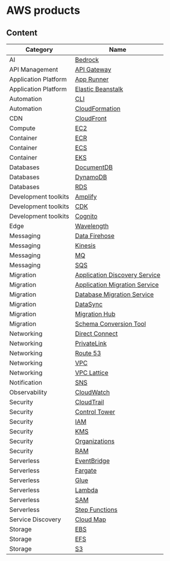 # AWS products

## Content

Category             | Name
---------------------|--------------------------------------------------------------------------------
AI                   | [Bedrock](aws-ai.md#bedrock)
API Management       | [API Gateway](aws-api-management.md#api-gateway)
Application Platform | [App Runner](aws-application-platform.md#app-runner)
Application Platform | [Elastic Beanstalk](aws-application-platform.md#elastic-beanstalk)
Automation           | [CLI](aws-automation.md#cli)
Automation           | [CloudFormation](aws-automation.md#cloudformation)
CDN                  | [CloudFront](aws-cdn.md#cloudfront)
Compute              | [EC2](aws-compute.md#ec2)
Container            | [ECR](aws-container.md#ecr)
Container            | [ECS](aws-container.md#ecs)
Container            | [EKS](aws-container.md#eks)
Databases            | [DocumentDB](aws-databases.md#documentdb)
Databases            | [DynamoDB](aws-databases.md#dynamodb)
Databases            | [RDS](aws-databases.md#rds)
Development toolkits | [Amplify](aws-development-toolkits.md#amplify)
Development toolkits | [CDK](aws-development-toolkits.md#cdk)
Development toolkits | [Cognito](aws-development-toolkits.md#cognito)
Edge                 | [Wavelength](aws-edge.md#wavelength)
Messaging            | [Data Firehose](aws-messaging.md#data-firehose)
Messaging            | [Kinesis](aws-messaging.md#kinesis)
Messaging            | [MQ](aws-messaging.md#mq)
Messaging            | [SQS](aws-messaging.md#sqs)
Migration            | [Application Discovery Service](aws-migration.md#application-discovery-service)
Migration            | [Application Migration Service](aws-migration.md#application-migration-service)
Migration            | [Database Migration Service](aws-migration.md#database-migration-service)
Migration            | [DataSync](aws-migration.md#datasync)
Migration            | [Migration Hub](aws-migration.md#migration-hub)
Migration            | [Schema Conversion Tool](aws-migration.md#schema-conversion-tool)
Networking           | [Direct Connect](aws-networking.md#direct-connect)
Networking           | [PrivateLink](aws-networking.md#privatelink)
Networking           | [Route 53](aws-networking.md#privatelink)
Networking           | [VPC](aws-networking.md#vpc)
Networking           | [VPC Lattice](aws-networking.md#vpc-lattice)
Notification         | [SNS](aws-notification.md#sns)
Observability        | [CloudWatch](aws-observability.md#cloudwatch)
Security             | [CloudTrail](aws-security.md#cloudtrail)
Security             | [Control Tower](aws-security.md#control-tower)
Security             | [IAM](aws-security.md#iam)
Security             | [KMS](aws-security.md#kms)
Security             | [Organizations](aws-security.md#organizations)
Security             | [RAM](aws-security.md#ram)
Serverless           | [EventBridge](aws-serverless.md#eventbridge)
Serverless           | [Fargate](aws-serverless.md#fargate)
Serverless           | [Glue](aws-serverless.md#glue)
Serverless           | [Lambda](aws-serverless.md#lambda)
Serverless           | [SAM](aws-serverless.md#sam)
Serverless           | [Step Functions](aws-serverless.md#step-functions)
Service Discovery    | [Cloud Map](aws-service-discovery.md#cloud-map)
Storage              | [EBS](aws-storage.md#ebs)
Storage              | [EFS](aws-storage.md#efs)
Storage              | [S3](aws-storage.md#s3)
